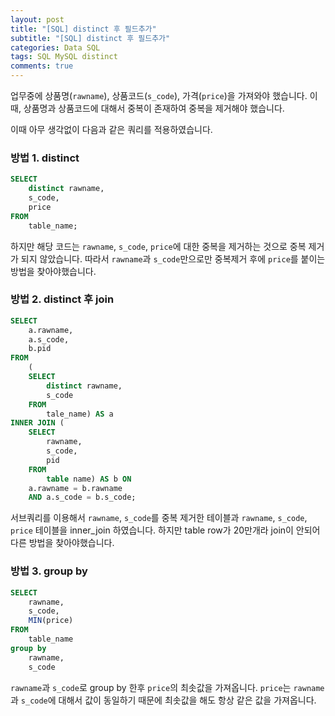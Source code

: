 ```yaml
---  
layout: post
title: "[SQL] distinct 후 필드추가"
subtitle: "[SQL] distinct 후 필드추가"  
categories: Data SQL
tags: SQL MySQL distinct
comments: true  
---  
```

업무중에 상품명(`rawname`), 상품코드(`s_code`), 가격(`price`)을 가져와야 했습니다. 이때, 상품명과 상품코드에 대해서 중복이 존재하여 중복을 제거해야 했습니다.  

이때 아무 생각없이 다음과 같은 쿼리를 적용하였습니다.

### 방법 1. distinct

```SQL
SELECT
	distinct rawname,
	s_code,
	price
FROM
	table_name;
```

하지만 해당 코드는 `rawname`, `s_code`, `price`에 대한 중복을 제거하는 것으로 중복 제거가 되지 않았습니다. 따라서 `rawname`과 `s_code`만으로만 중복제거 후에 `price`를 붙이는 방법을 찾아야했습니다.

### 방법 2. distinct 후 join

```SQL
SELECT
	a.rawname,
	a.s_code,
	b.pid
FROM
	(
	SELECT
		distinct rawname,
		s_code
	FROM
		tale_name) AS a
INNER JOIN (
	SELECT
		rawname,
		s_code,
		pid
	FROM
		table name) AS b ON
	a.rawname = b.rawname
	AND a.s_code = b.s_code;
```

서브쿼리를 이용해서 `rawname`, `s_code`를 중복 제거한 테이블과 `rawname`, `s_code`, `price` 테이블을 inner_join 하였습니다. 하지만 table row가 20만개라 join이 안되어 다른 방법을 찾아야했습니다.

### 방법 3. group by

```SQL
SELECT
	rawname,
	s_code,
	MIN(price)
FROM
	table_name
group by
	rawname,
	s_code
```

`rawname`과 `s_code`로 group by 한후 `price`의 최솟값을 가져옵니다. `price`는 `rawname`과 `s_code`에 대해서 값이 동일하기 때문에 최솟값을 해도 항상 같은 값을 가져옵니다.
